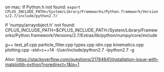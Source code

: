on mac:
If Python.h not found: `export CPLUS_INCLUDE_PATH=/System/Library/Frameworks/Python.framework/Versions/2.7/include/python2.7/`

If 'numpy/arrayobject.h' not found: CPLUS_INCLUDE_PATH=$CPLUS_INCLUDE_PATH:/System/Library/Frameworks/Python.framework/Versions/2.7/Extras/lib/python/numpy/core/include

g++ test_pf.cpp particle_filter.cpp types.cpp idm.cpp kinematics.cpp plotting.cpp -std=c++14 -I/usr/include/python2.7 -lpython2.7 -g

Also: https://stackoverflow.com/questions/21784641/installation-issue-with-matplotlib-python?noredirect=1&lq=1